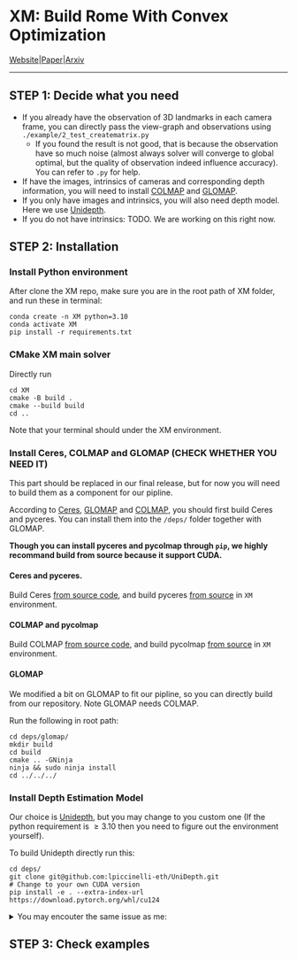 # XM: Build Rome With Convex Optimization

[Website](https://computationalrobotics.seas.harvard.edu/XM/)|[Paper](https://computationalrobotics.seas.harvard.edu/XM/static/XM.pdf)|[Arxiv](https://arxiv.org/abs/2502.04640)

---

## STEP 1: Decide what you need
- If you already have the observation of 3D landmarks in each camera frame, you can directly pass the view-graph and observations using `./example/2_test_creatematrix.py`
  - If you found the result is not good, that is because the observation have so much noise (almost always solver will converge to global optimal, but the quality of observation indeed influence accuracy). You can refer to `.py`  for help.
- If have the images, intrinsics of cameras and corresponding depth information, you will need to install [COLMAP](https://colmap.github.io/) and [GLOMAP](https://github.com/colmap/glomap).
- If you only have images and intrinsics, you will also need depth model. Here we use [Unidepth](https://github.com/lpiccinelli-eth/UniDepth).
- If you do not have intrinsics: TODO. We are working on this right now.

## STEP 2: Installation

### Install Python environment
After clone the XM repo, make sure you are in the root path of XM folder, and run these in terminal:
```
conda create -n XM python=3.10 
conda activate XM
pip install -r requirements.txt
```

### CMake XM main solver
Directly run
```
cd XM
cmake -B build .
cmake --build build
cd ..
```
Note that your terminal should under the XM environment.

### Install Ceres, COLMAP and GLOMAP (CHECK WHETHER YOU NEED IT)

This part should be replaced in our final release, but for now you will need to build them as a component for our pipline.

According to [Ceres](http://ceres-solver.org/), [GLOMAP](https://github.com/colmap/glomap) and [COLMAP](https://colmap.github.io/install.html#build-from-source), you should first build Ceres and pyceres. You can install them into the `/deps/` folder together with GLOMAP.

**Though you can install pyceres and pycolmap through `pip`, we highly recommand build from source because it support CUDA.**

#### Ceres and pyceres.

Build Ceres [from source code](http://ceres-solver.org/installation.html), and build pyceres [from source](https://github.com/cvg/pyceres) in `XM` environment.

#### COLMAP and pycolmap

Build COLMAP [from source code](https://colmap.github.io/install.html#installation), and build pycolmap [from source](https://colmap.github.io/pycolmap/index.html) in `XM` environment.

#### GLOMAP

We modified a bit on GLOMAP to fit our pipline, so you can directly build from our repository. Note GLOMAP needs COLMAP.

Run the following in root path:
```
cd deps/glomap/
mkdir build
cd build
cmake .. -GNinja
ninja && sudo ninja install
cd ../../../
```

### Install Depth Estimation Model

Our choice is [Unidepth](https://github.com/lpiccinelli-eth/UniDepth), but you may change to you custom one (If the python requirement is $\geq 3.10$ then you need to figure out the environment yourself).

To build Unidepth directly run this:

```
cd deps/
git clone git@github.com:lpiccinelli-eth/UniDepth.git
# Change to your own CUDA version
pip install -e . --extra-index-url https://download.pytorch.org/whl/cu124
```
<details>
<summary>You may encouter the same issue as me:</summary>

- If pytorch3d cannot build, please comment the line about pytorch in `requirement.txt` and retry. After successfully installing other dependence, build pytorch3d again.

- If `name 'warnings' is not defined`, you may need to add `import warnings` in the corresponding file.

- It will show some warning about timm, but that do not hurt.

- If loaded together with `XM` or `pycolmap`, `pyceres` using `import`, UniDepth must be the first one.
</details>

## STEP 3: Check examples




